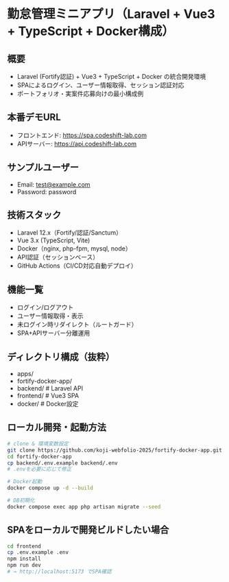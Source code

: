 # 勤怠管理ミニアプリ（Laravel + Vue3 + TypeScript + Docker構成）

## 概要
- Laravel (Fortify認証) + Vue3 + TypeScript + Docker の統合開発環境
- SPAによるログイン、ユーザー情報取得、セッション認証対応
- ポートフォリオ・実案件応募向けの最小構成例

## 本番デモURL
- フロントエンド: https://spa.codeshift-lab.com
- APIサーバー: https://api.codeshift-lab.com

## サンプルユーザー
- Email: test@example.com
- Password: password

## 技術スタック
- Laravel 12.x（Fortify/認証/Sanctum）
- Vue 3.x (TypeScript, Vite)
- Docker（nginx, php-fpm, mysql, node）
- API認証（セッションベース）
- GitHub Actions（CI/CD対応自動デプロイ）

## 機能一覧
- ログイン/ログアウト
- ユーザー情報取得・表示
- 未ログイン時リダイレクト（ルートガード）
- SPA+APIサーバー分離運用

## ディレクトリ構成（抜粋）
- apps/
- fortify-docker-app/
- backend/ # Laravel API
- frontend/ # Vue3 SPA
- docker/ # Docker設定

## ローカル開発・起動方法

```sh
# clone & 環境変数設定
git clone https://github.com/koji-webfolio-2025/fortify-docker-app.git
cd fortify-docker-app
cp backend/.env.example backend/.env
# .envを必要に応じて修正

# Docker起動
docker compose up -d --build

# DB初期化
docker compose exec app php artisan migrate --seed
```

## SPAをローカルで開発ビルドしたい場合
```sh
cd frontend
cp .env.example .env
npm install
npm run dev
# → http://localhost:5173 でSPA確認